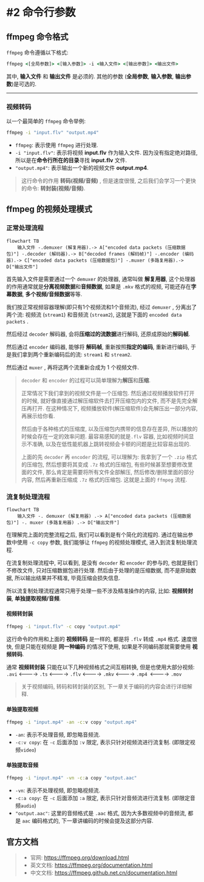 # #2 命令行参数

## ffmpeg 命令格式

`ffmpeg` 命令遵循以下格式: 

```bat
ffmpeg <[全局参数]> <[输入参数]> -i <输入文件> <[输出参数]> <输出文件>
```

其中, **输入文件** 和 **输出文件** 是必须的. 其他的参数 (**全局参数**, **输入参数**, **输出参数**)是可选的. 

---

### 视频转码

以一个最简单的 `ffmpeg` 命令举例: 

```bat
ffmpeg -i "input.flv" "output.mp4"
```

- `ffmpeg`: 表示使用 `ffmpeg` 进行处理. 
- `-i "input.flv"`: 表示将视频 **input.flv** 作为输入文件. 因为没有指定绝对路径, 所以是在**命令行所在的目录**寻找 **input.flv** 文件. 
- `"output.mp4"`: 表示输出一个新的视频文件 **output.mp4**. 

> 这行命令的作用 **转码(视频/音频)** , 但是速度很慢, 之后我们会学习一个更快的命令: **转封装(视频/音频)**. 



## ffmpeg 的视频处理模式

### 正常处理流程

```mermaid
flowchart TB
	输入文件 -.demuxer (解复用器).-> A["encoded data packets (压缩数据包)"] -.decoder (解码器).-> B["decoded frames (解码帧)"] -.encoder (编码器).-> C["encoded data packets (压缩数据包)"] -.muxer (多路复用器).-> D["输出文件"]
```

首先输入文件是需要通过一个 `demuxer` 的处理器, 通常叫做 **解复用器**, 这个处理器的作用通常就是**分离视频数据**和**音频数据**, 如果是 `.mkv` 格式的视频, 可能还存在**字幕数据**, **多个视频/音频数据**等等. 

我们按正常视频容器理解(即只有1个视频流和1个音频流), 经过 `demuxer` , 分离出了两个流: 视频流 (`stream1`) 和音频流 (`stream2`), 这就是下面的 `encoded data packets` . 

然后经过 `decoder` 解码器, 会将**压缩过的流数据**进行解码, 还原成原始的**解码帧**. 

然后通过 `encoder` 编码器, 能够将 **解码帧**, 重新按照**指定的编码**, 重新进行编码, 于是我们拿到两个重新编码后的流: `stream1` 和 `stream2`. 

然后通过 `muxer` , 再将这两个流重新合成为 1 个视频文件. 

> `decoder` 和 `encoder` 的过程可以简单理解为**解压**和**压缩**. 
>
> 正常情况下我们拿到的视频文件是一个压缩包. 然后通过视频播放软件打开的时候, 就好像直接通过解压缩软件去打开压缩包内的文件, 而不是先完全解压再打开. 
> 在这种情况下,  视频播放软件(解压缩软件)会先解压出一部分内容, 再展示给你看. 
>
> 然后由于各种格式的压缩度, 以及压缩包内携带的信息存在差异, 所以播放的时候会存在一定的效率问题. 
> 最容易感知的就是`.flv` 容器, 比如视频时间显示不准确, 以及在低性能机器上跳转视频会卡顿的问题是比较容易出现的.
>
> 上面的先 `decoder` 再 `encoder` 的流程, 可以理解为: 
> 我拿到了一个 `.zip` 格式的压缩包, 然后想要将其变成 `.7z` 格式的压缩包, 有些时候甚至想要修改里面的文件, 那么肯定是需要将所有文件全部解压, 然后修改/删除里面的部分内容, 然后再重新压缩成 `.7z` 格式的压缩包. 这就是上面的 `ffmpeg` 流程. 



### 流复制处理流程

```mermaid
flowchart TB
	输入文件 -. demuxer (解复用器) .-> A["encoded data packets (压缩数据包)"] -. muxer (多路复用器) .-> D["输出文件"]
```

在理解完上面的完整流程之后, 我们可以看到是有个简化的流程的. 通过在输出参数中使用 `-c copy` 参数, 我们能够让 `ffmpeg` 的视频处理模式, 进入到流复制处理流程. 

在流复制处理流程中, 可以看到, 是没有 `decoder` 和 `encoder` 的参与的, 也就是我们不修改文件, 只对压缩数据包进行处理. 然后由于处理的是压缩数据, 而不是原始数据, 所以输出结果并不精准, 毕竟压缩会损失信息. 

所以流复制处理流程通常只用于处理一些不涉及精准操作的内容, 比如: **视频转封装**, **单独提取视频/音频**.

#### 视频转封装

```bat
ffmpeg -i "input.flv" -c copy "output.mp4"
```

这行命令的作用和上面的 **视频转码** 是一样的, 都是将 `.flv` 转成 `.mp4` 格式. 速度很快, 但是只能在视频是 **同一种编码** 的情况下使用, 如果是不同编码那就需要使用 **视频转码**. 

通常 **视频转封装** 只能在以下几种视频格式之间互相转换, 但是也使用大部分视频: `.avi` <----> `.ts` <----> `.flv` <----> `.mkv` <----> `.mp4 `<----> `.mov`

> 关于视频编码, 转码和转封装的区别, 下一章关于编码的内容会进行详细解释. 

#### 单独提取视频

```bat
ffmpeg -i "input.mp4" -an -c:v copy "output.mp4"
```

- `-an`: 表示不处理音频, 即忽略音频流. 
- `-c:v copy`: 在 `-c` 后面添加 `:v` 限定, 表示只针对视频流进行流复制. (即限定视频`video`)

#### 单独提取音频

```bat
ffmpeg -i "input.mp4" -vn -c:a copy "output.aac"
```

- `-vn`: 表示不处理视频, 即忽略视频流. 
- `-c:a copy`: 在 `-c` 后面添加 `:a` 限定, 表示只针对音频流进行流复制. (即限定音频`audio`)
- `"output.aac"`: 这里的音频格式是 `.aac` 格式, 因为大多数视频中的音频流, 都是 `aac` 编码格式的, 下一章讲编码的时候会提及这部分内容.  



## 官方文档

> - 官网: https://ffmpeg.org/download.html
> - 英文文档: https://ffmpeg.org/documentation.html
> - 中文文档: https://ffmpeg.github.net.cn/documentation.html